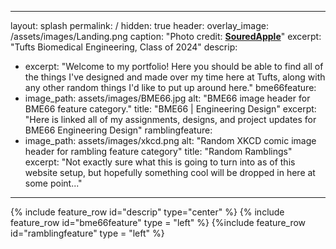 ---
layout: splash
permalink: /
hidden: true
header: 
    overlay_image: /assets/images/Landing.png
    caption: "Photo credit: [**SouredApple**](https://twitter.com/SouredApple)"
excerpt: "Tufts Biomedical Engineering, Class of 2024"
descrip: 
  - excerpt: "Welcome to my portfolio! Here you should be able to find all of the things I've designed and made over my time here at Tufts, along with any other random things I'd like to put up around here." 
bme66feature:
  - image_path: assets/images/BME66.jpg
    alt: "BME66 image header for BME66 feature category."
    title: "BME66 &#124; Engineering Design"
    excerpt: "Here is linked all of my assignments, designs, and project updates for BME66 Engineering Design"
ramblingfeature:
  - image_path: assets/images/xkcd.png
    alt: "Random XKCD comic image header for rambling feature category"
    title: "Random Ramblings"
    excerpt: "Not exactly sure what this is going to turn into as of this website setup, but hopefully something cool will be dropped in here at some point..."
  ---

  {% include feature_row id="descrip" type="center" %}
  {% include feature_row id="bme66feature" type = "left" %}
  {%include feature_row id="ramblingfeature" type = "left" %}
